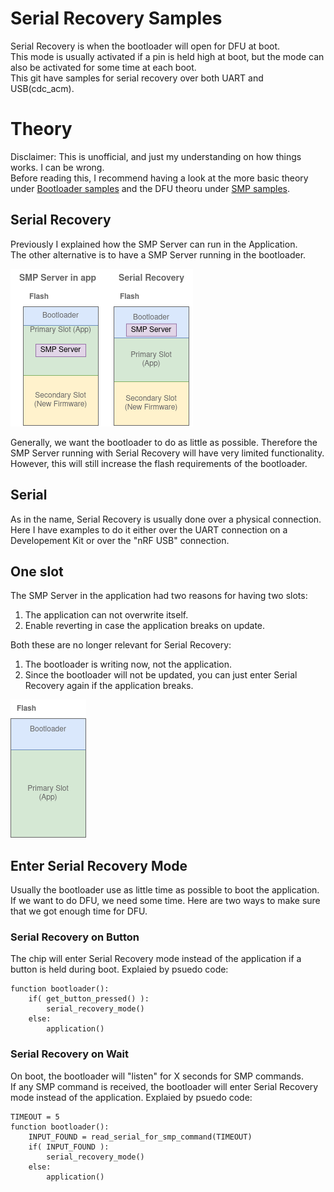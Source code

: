 # Serial Recovery Samples
Serial Recovery is when the bootloader will open for DFU at boot.  
This mode is usually activated if a pin is held high at boot, but the mode can also be activated for some time at each boot.  
This git have samples for serial recovery over both UART and USB(cdc_acm).

# Theory 
Disclaimer: This is unofficial, and just my understanding on how things works. I can be wrong.  
Before reading this, I recommend having a look at the more basic theory under [Bootloader samples](../) and the DFU theoru under [SMP samples](../smp).

## Serial Recovery
Previously I explained how the SMP Server can run in the Application.  
The other alternative is to have a SMP Server running in the bootloader.  

![SMP Server in App vs Serial Recvoery](../../.images/smp_vs_serial_recovery.png)

Generally, we want the bootloader to do as little as possible. Therefore the SMP Server running with Serial Recovery will have very limited functionality.  
However, this will still increase the flash requirements of the bootloader.

## Serial
As in the name, Serial Recovery is usually done over a physical connection.  
Here I have examples to do it either over the UART connection on a Developement Kit or over the "nRF USB" connection.  

## One slot
The SMP Server in the application had two reasons for having two slots:  
1. The application can not overwrite itself.
2. Enable reverting in case the application breaks on update.

Both these are no longer relevant for Serial Recovery:  
1. The bootloader is writing now, not the application.
2. Since the bootloader will not be updated, you can just enter Serial Recovery again if the application breaks.

![Serial Recovery flash](../../.images/serial_recovery.png)

## Enter Serial Recovery Mode
Usually the bootloader use as little time as possible to boot the application.  
If we want to do DFU, we need some time. Here are two ways to make sure that we got enough time for DFU.

### Serial Recovery on Button
The chip will enter Serial Recovery mode instead of the application if a button is held during boot.
Explaied by psuedo code:
```
function bootloader():
    if( get_button_pressed() ):
        serial_recovery_mode()
    else:
        application()
```

### Serial Recovery on Wait
On boot, the bootloader will "listen" for X seconds for SMP commands.  
If any SMP command is received, the bootloader will enter Serial Recovery mode instead of the application.
Explaied by psuedo code:
```
TIMEOUT = 5
function bootloader():
    INPUT_FOUND = read_serial_for_smp_command(TIMEOUT)
    if( INPUT_FOUND ):
        serial_recovery_mode()
    else:
        application()
```
